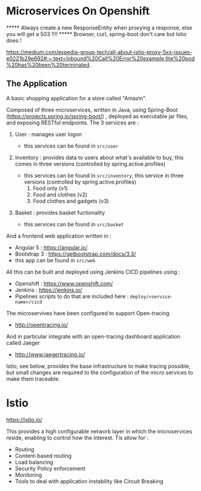 # Microservices On Openshift


***** Always create a new ResponseEntity when proxying a response, else you will get a 503 !!!!
***** Browser, curl, spring-boot don't care but Istio does ! 

https://medium.com/expedia-group-tech/all-about-istio-proxy-5xx-issues-e0221b29e692#:~:text=Inbound%20Call%20Error%20example,the%20pod%20has%20been%20terminated.
## The Application 

A basic shopping application for a store called "Amazin".

Composed of three microservices, written in Java, using Spring-Boot (https://projects.spring.io/spring-boot/) , deployed as executable jar files, and exposing RESTful endpoints. The 3 services are :
1. User : manages user logon
   * this services can be found in ```src/user```
2. Inventory : provides data to users about what's available to buy, this comes in three versions (controlled by spring.active.profiles)
   * this services can be found in ```src/inventory```, this service in three versions (controlled by spring.active.profiles)
        1. Food only (v1)
        2. Food and clothes (v2)
        3. Food clothes and gadgets (v3)
    
3. Basket : provides basket fuctionality 
   * this services can be found in ```src/basket``` 
    
And a frontend web application written in :
   * Angular 5 : https://angular.io/
   * Bootstrap 3 : https://getbootstrap.com/docs/3.3/
   * this app can be found in ```src/web```

All this can be built and deployed using Jenkins CICD pipelines using :
   * Openshift : https://www.openshift.com/
   * Jenkins : https://jenkins.io/
   * Pipelines scripts to do that are included here : ```deploy/<service-name>/cicd``` 
 
The microservives have been configured to support Open-tracing
   * http://opentracing.io/
    
And in particular integrate with an open-tracing dashboard application called Jaeger
   * http://www.jaegertracing.io/  
    
Istio, see below, provides the base infrastructure to make tracing possible, but small changes are required to the configuration of the micro services to make them traceable.


# Istio

https://istio.io/

This provides a high configurable network layer in which the microservices reside, enabling to control how the interest. Tis allow for :
   * Routing
   * Content-based routing
   * Load balancing
   * Security Policy enforcement
   * Monitoring
   * Tools to deal with application instability like Circuit Breaking
   